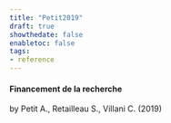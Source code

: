 ```yaml
---
title: "Petit2019"
draft: true
showthedate: false
enabletoc: false
tags:
- reference
---
```


#### **Financement de la recherche**     
by Petit A., Retailleau S., Villani C. (2019)         


